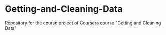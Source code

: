 Getting-and-Cleaning-Data
=========================

Repository for the course project of Coursera course "Getting and Cleaning Data"
